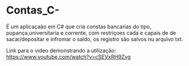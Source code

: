# Contas_C-
É um aplicaçaão em C# que cria constas bancarias do tipo, pupança,universitaria e corrente, com restriçoes cada e capais de de sacar/depositar e infromar o saldo, os registro são salvos nu arquivo txt.





Link para o video demonstrando a utilização: https://www.youtube.com/watch?v=cSEVxRH9Zvg
